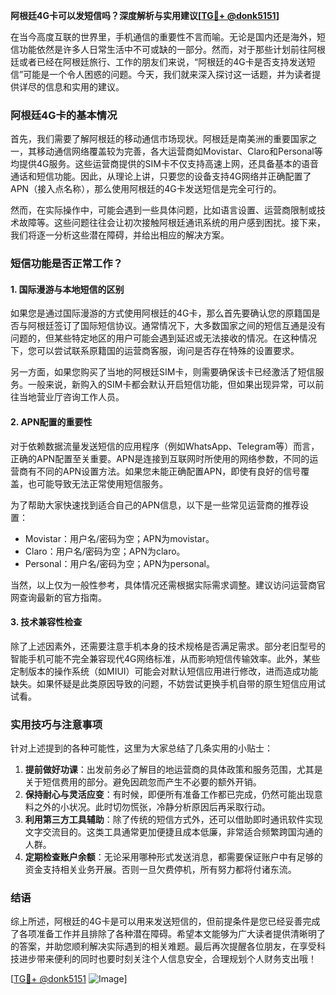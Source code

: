 **阿根廷4G卡可以发短信吗？深度解析与实用建议[[TG💪+ @donk5151](https://t.me/s/donk5151)]**

在当今高度互联的世界里，手机通信的重要性不言而喻。无论是国内还是海外，短信功能依然是许多人日常生活中不可或缺的一部分。然而，对于那些计划前往阿根廷或者已经在阿根廷旅行、工作的朋友们来说，“阿根廷的4G卡是否支持发送短信”可能是一个令人困惑的问题。今天，我们就来深入探讨这一话题，并为读者提供详尽的信息和实用的建议。

### 阿根廷4G卡的基本情况

首先，我们需要了解阿根廷的移动通信市场现状。阿根廷是南美洲的重要国家之一，其移动通信网络覆盖较为完善，各大运营商如Movistar、Claro和Personal等均提供4G服务。这些运营商提供的SIM卡不仅支持高速上网，还具备基本的语音通话和短信功能。因此，从理论上讲，只要您的设备支持4G网络并正确配置了APN（接入点名称），那么使用阿根廷的4G卡发送短信是完全可行的。

然而，在实际操作中，可能会遇到一些具体问题，比如语言设置、运营商限制或技术故障等。这些问题往往会让初次接触阿根廷通讯系统的用户感到困扰。接下来，我们将逐一分析这些潜在障碍，并给出相应的解决方案。

### 短信功能是否正常工作？

#### 1. 国际漫游与本地短信的区别

如果您是通过国际漫游的方式使用阿根廷的4G卡，那么首先要确认您的原籍国是否与阿根廷签订了国际短信协议。通常情况下，大多数国家之间的短信互通是没有问题的，但某些特定地区的用户可能会遇到延迟或无法接收的情况。在这种情况下，您可以尝试联系原籍国的运营商客服，询问是否存在特殊的设置要求。

另一方面，如果您购买了当地的阿根廷SIM卡，则需要确保该卡已经激活了短信服务。一般来说，新购入的SIM卡都会默认开启短信功能，但如果出现异常，可以前往当地营业厅咨询工作人员。

#### 2. APN配置的重要性

对于依赖数据流量发送短信的应用程序（例如WhatsApp、Telegram等）而言，正确的APN配置至关重要。APN是连接到互联网时所使用的网络参数，不同的运营商有不同的APN设置方法。如果您未能正确配置APN，即使有良好的信号覆盖，也可能导致无法正常使用短信服务。

为了帮助大家快速找到适合自己的APN信息，以下是一些常见运营商的推荐设置：
- Movistar：用户名/密码为空；APN为movistar。
- Claro：用户名/密码为空；APN为claro。
- Personal：用户名/密码为空；APN为personal。

当然，以上仅为一般性参考，具体情况还需根据实际需求调整。建议访问运营商官网查询最新的官方指南。

#### 3. 技术兼容性检查

除了上述因素外，还需要注意手机本身的技术规格是否满足需求。部分老旧型号的智能手机可能不完全兼容现代4G网络标准，从而影响短信传输效率。此外，某些定制版本的操作系统（如MIUI）可能会对默认短信应用进行修改，进而造成功能缺失。如果怀疑是此类原因导致的问题，不妨尝试更换手机自带的原生短信应用试试看。

### 实用技巧与注意事项

针对上述提到的各种可能性，这里为大家总结了几条实用的小贴士：

1. **提前做好功课**：出发前务必了解目的地运营商的具体政策和服务范围，尤其是关于短信费用的部分。避免因疏忽而产生不必要的额外开销。
2. **保持耐心与灵活应变**：有时候，即便所有准备工作都已完成，仍然可能出现意料之外的小状况。此时切勿慌张，冷静分析原因后再采取行动。
3. **利用第三方工具辅助**：除了传统的短信方式外，还可以借助即时通讯软件实现文字交流目的。这类工具通常更加便捷且成本低廉，非常适合频繁跨国沟通的人群。
4. **定期检查账户余额**：无论采用哪种形式发送消息，都需要保证账户中有足够的资金支持相关业务开展。否则一旦欠费停机，所有努力都将付诸东流。

### 结语

综上所述，阿根廷的4G卡是可以用来发送短信的，但前提条件是您已经妥善完成了各项准备工作并且排除了各种潜在障碍。希望本文能够为广大读者提供清晰明了的答案，并助您顺利解决实际遇到的相关难题。最后再次提醒各位朋友，在享受科技进步带来便利的同时也要时刻关注个人信息安全，合理规划个人财务支出哦！

[[TG💪+ @donk5151](https://t.me/s/donk5151) ![Image](https://i.postimg.cc/rwNCRYN7/Snipaste-2025-04-30-17-27-05.png)]